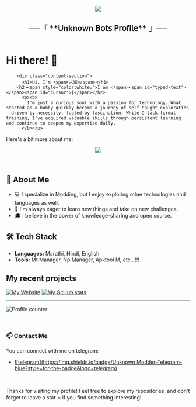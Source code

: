 <p align="center">
  <img src="https://readme-typing-svg.herokuapp.com?color=DC143C&center=true&lines=Welcome+to+My+GitHub+Profile;Exploring+the+world+of+code;Sharing+my+projects+and+learnings;Enjoy+your+stay!&width=600&height=180">
</p>

<h2 align="center">
    ──「 **Unknown 𝖡𝗈𝗍𝗌 𝖯𝗋𝗈𝖿𝗂𝗅𝖾** 」──
</h2>

<div style="display: flex;">
  <div style="flex: 1;">

# Hi there! 👋

        <div class="content-section">
          <h1>Hi, I'm <span>未知</span></h1>
        <h2><span style="color:white;">I am </span><span id="typed-text"></span><span id="cursor">|</span></h2>
          <p><b>
            I'm just a curious soul with a passion for technology. What started as a hobby quickly became a journey of self-taught exploration – driven by necessity, fueled by fascination. While I lack formal training, I've acquired valuable skills through persistent learning and continue to deepen my expertise daily.
          </b></p>

Here's a bit more about me:
<p align="center">
<img src="https://i.ibb.co/BHqMgJ9h/IMG-20250919-201351-451.jpg">
</p>

<br>

## 🌟 About Me

- 💻 I specialize in Modding, but I enjoy exploring other technologies and languages as well.
- 🚀 I'm always eager to learn new things and take on new challenges.
- 🎓 I believe in the power of knowledge-sharing and open source.

## 🛠️ Tech Stack

- **Languages:** Marathi, Hindi, English
- **Tools:** Mt Manager, Np Manager, Apktool M, etc...!!!

## My recent projects

[![My Website](https://github-readme-stats.vercel.app/api/pin?username=vaibhavsatputebot&theme=github_dark&hide_border=true&repo=filestore)](https://vaibhavsatpute.netlify.app)
[![My GitHub stats](https://github-readme-stats.vercel.app/api?username=vaibhavsatputebot)](https://github.com/vaibhavsatputebot/github-readme-stats)

---


![Profile counter](https://moe-counter.glitch.me/get/@vaibhavsatputebot)

<br>

### 📫 Contact Me

You can connect with me on telegram:

- [![telegram](https://img.shields.io/badge/Unknown Modder-Telegram-blue?style=for-the-badge&logo=telegram)](https://t.me/vaibhavsatpute)
<br>

Thanks for visiting my profile! Feel free to explore my repositories, and don't forget to leave a star ⭐️ if you find something interesting!

